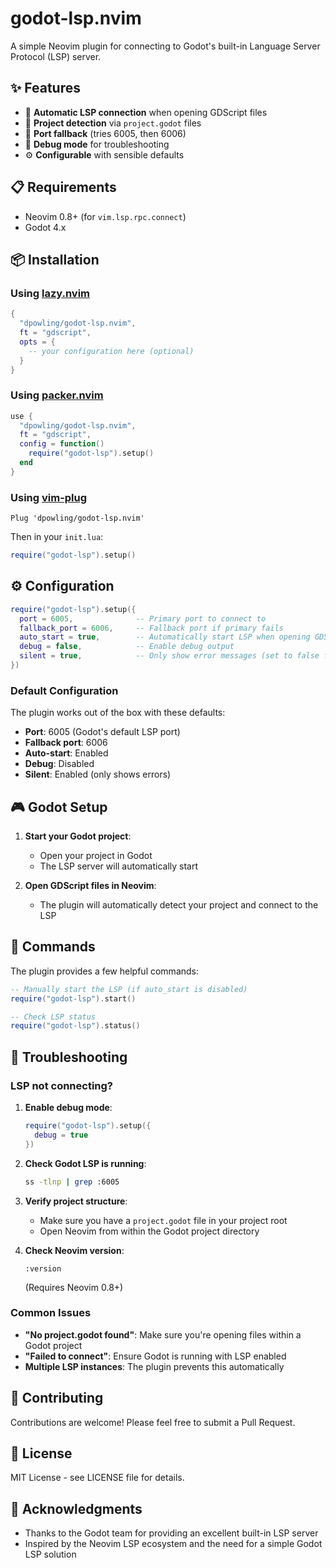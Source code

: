 # godot-lsp.nvim

A simple Neovim plugin for connecting to Godot's built-in Language Server Protocol (LSP) server.

## ✨ Features

- 🚀 **Automatic LSP connection** when opening GDScript files
- 🎯 **Project detection** via `project.godot` files
- 🔄 **Port fallback** (tries 6005, then 6006)
- 🐛 **Debug mode** for troubleshooting
- ⚙️ **Configurable** with sensible defaults

## 📋 Requirements

- Neovim 0.8+ (for `vim.lsp.rpc.connect`)
- Godot 4.x

## 📦 Installation

### Using [lazy.nvim](https://github.com/folke/lazy.nvim)

```lua
{
  "dpowling/godot-lsp.nvim",
  ft = "gdscript",
  opts = {
    -- your configuration here (optional)
  }
}
```

### Using [packer.nvim](https://github.com/wbthomason/packer.nvim)

```lua
use {
  "dpowling/godot-lsp.nvim",
  ft = "gdscript",
  config = function()
    require("godot-lsp").setup()
  end
}
```

### Using [vim-plug](https://github.com/junegunn/vim-plug)

```vim
Plug 'dpowling/godot-lsp.nvim'
```

Then in your `init.lua`:

```lua
require("godot-lsp").setup()
```

## ⚙️ Configuration

```lua
require("godot-lsp").setup({
  port = 6005,              -- Primary port to connect to
  fallback_port = 6006,     -- Fallback port if primary fails
  auto_start = true,        -- Automatically start LSP when opening GDScript files
  debug = false,            -- Enable debug output
  silent = true,            -- Only show error messages (set to false for startup info)
})
```

### Default Configuration

The plugin works out of the box with these defaults:

- **Port**: 6005 (Godot's default LSP port)
- **Fallback port**: 6006
- **Auto-start**: Enabled
- **Debug**: Disabled
- **Silent**: Enabled (only shows errors)

## 🎮 Godot Setup

1. **Start your Godot project**:
   - Open your project in Godot
   - The LSP server will automatically start

2. **Open GDScript files in Neovim**:
   - The plugin will automatically detect your project and connect to the LSP

## 🔧 Commands

The plugin provides a few helpful commands:

```lua
-- Manually start the LSP (if auto_start is disabled)
require("godot-lsp").start()

-- Check LSP status
require("godot-lsp").status()
```

## 🐛 Troubleshooting

### LSP not connecting?

1. **Enable debug mode**:

   ```lua
   require("godot-lsp").setup({
     debug = true
   })
   ```

2. **Check Godot LSP is running**:

   ```bash
   ss -tlnp | grep :6005
   ```

3. **Verify project structure**:
   - Make sure you have a `project.godot` file in your project root
   - Open Neovim from within the Godot project directory

4. **Check Neovim version**:

   ```vim
   :version
   ```

   (Requires Neovim 0.8+)

### Common Issues

- **"No project.godot found"**: Make sure you're opening files within a Godot project
- **"Failed to connect"**: Ensure Godot is running with LSP enabled
- **Multiple LSP instances**: The plugin prevents this automatically

## 🤝 Contributing

Contributions are welcome! Please feel free to submit a Pull Request.

## 📄 License

MIT License - see LICENSE file for details.

## 🙏 Acknowledgments

- Thanks to the Godot team for providing an excellent built-in LSP server
- Inspired by the Neovim LSP ecosystem and the need for a simple Godot LSP solution
